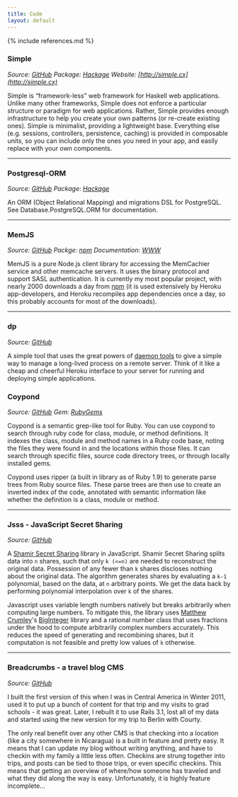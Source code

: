 ```yaml
---
title: Code
layout: default
---
```


{% include references.md %}

### Simple
_Source: [GitHub](https://github.com/alevy/simple)_
_Package: [Hackage](http://hackage.haskell.org/package/simple)_
_Website: [http://simple.cx](http://simple.cx)_

Simple is “framework-less” web framework for Haskell web applications. Unlike
many other frameworks, Simple does not enforce a particular structure or
paradigm for web applications. Rather, Simple provides enough infrastructure to
help you create your own patterns (or re-create existing ones). Simple is
minimalist, providing a lightweight base. Everything else (e.g. sessions,
controllers, persistence, caching) is provided in composable units, so you can
include only the ones you need in your app, and easily replace with your own
components.

---

### Postgresql-ORM
_Source: [GitHub](http://github.com/alevy/postgresql-orm)_
_Package: [Hackage](http://hackage.haskell.org/package/postgresql-orm)_

An ORM (Object Relational Mapping) and migrations DSL for PostgreSQL. See
Database.PostgreSQL.ORM for documentation.

---

### MemJS
_Source: [GitHub](http://github.com/alevy/memjs)_
_Packge: [npm](http://npmjs.org/package/memjs)_
_Documentation: [WWW](http://amitevy.com/projects/memjs)_

MemJS is a pure Node.js client library for accessing the MemCachier service and
other memcache servers. It uses the binary protocol and support SASL
authentication. It is currently my most popular project, with nearly 2000
downloads a day from [npm](http://www.npmjs.org/package/memjs) (it is used
extensively by Heroku app-developers, and Heroku recompiles app dependencies
once a day, so this probably accounts for most of the downloads).

---

### dp
_Source: [GitHub](https://github.com/alevy/dp)_

A simple tool that uses the great powers of [daemon
tools](http://cr.yp.to/daemontools.html) to give a simple way to manage a
long-lived process on a remote server.  Think of it like a cheap and cheerful
Heroku interface to your server for running and deploying simple applications.

### Coypond
_Source: [GitHub](http://github.com/alevy/coypond)_
_Gem: [RubyGems](https://rubygems.org/gems/coypond)_

Coypond is a semantic grep-like tool for Ruby. You can use coypond to search through ruby code for class, module, or method definitions. It indexes the class, module and method names in a Ruby code base, noting the files they were found in and the locations within those files. It can search through specific files, source code directory trees, or through locally installed gems.

Coypond uses ripper (a built in library as of Ruby 1.9) to generate parse trees from Ruby source files. These parse trees are then use to create an inverted index of the code, annotated with semantic information like whether the definition is a class, module or method.

---

### Jsss - JavaScript Secret Sharing
_Source: [GitHub](http://github.com/alevy/jsss)_

A [Shamir Secret Sharing](http://en.wikipedia.org/wiki/Shamir's_Secret_Sharing) library in JavaScript. Shamir Secret Sharing splits data into `n` shares, such that only `k (<=n)` are needed to reconstruct the original data. Possession of any fewer than `k` shares discloses nothing about the original data. The algorithm generates shares by evaluating a `k-1` polynomial, based on the data, at `n` arbitrary points. We get the data back by performing polynomial interpolation over `k` of the shares.

Javascript uses variable length numbers natively but breaks arbitrarily when computing large numbers. To mitigate this, the library uses [Matthew Crumley](http://silentmatt.com/)'s [BigInteger](http://github.com/silentmatt/javascript-biginteger) library and a rational number class that uses fractions under the hood to compute arbitrarily complex numbers accurately. This reduces the speed of generating and recombining shares, but it computation is not feasible and pretty low values of `k` otherwise.

---

### Breadcrumbs - a travel blog CMS

_Source: [GitHub](http://github.com/alevy/breadcrumbs)_

I built the first version of this when I was in Central America in Winter 2011, used it to put up a bunch of content for that trip and my visits to grad schools - it was great. Later, I rebuilt it to use Rails 3.1, lost all of my data and started using the new version for my trip to Berlin with Courty.

The only real benefit over any other CMS is that checking into a location (like a city somewhere in Nicaragua) is a built in feature and pretty easy. It means that I can update my blog without writing anything, and have to checkin with my family a little less often. Checkins are strung together into trips, and posts can be tied to those trips, or even specific checkins. This means that getting an overview of where/how someone has traveled and what they did along the way is easy. Unfortunately, it is highly feature incomplete...
